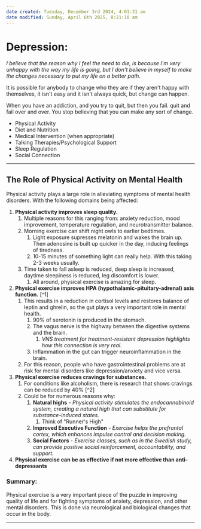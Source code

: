 ```yaml
---
date created: Tuesday, December 3rd 2024, 4:01:31 am
date modified: Sunday, April 6th 2025, 8:21:10 am
---
```


# Depression:

*I believe that the reason why I feel the need to die, is because I'm very unhappy with the way my life is going, but I don't believe in myself to make the changes necessary to put my life on a better path.*

It is possible for anybody to change who they are if they aren't happy with themselves, it isn't easy and it isn't always quick, but change can happen.

When you have an addiction, and you try to quit, but then you fail. quit and fail over and over. You stop believing that you can make any sort of change.

- Physical Activity
- Diet and Nutrition
- Medical Intervention (when appropriate)
- Talking Therapies/Psychological Support
- Sleep Regulation
- Social Connection

***

## The Role of Physical Activity on Mental Health

Physical activity plays a large role in alleviating symptoms of mental health disorders. With the following domains being affected:

1. **Physical activity improves sleep quality.**
	1. Multiple reasons for this ranging from: anxiety reduction, mood improvement, temperature regulation, and neurotransmitter balance.
	2. Morning exercise can shift night owls to earlier bedtimes.
		1. Light exposure supresses melatonin and wakes the brain up. Then adenosine is built up quicker in the day, inducing feelings of tiredness.
		2. 10-15 minutes of something light can really help. With this taking 2-3 weeks usually.
	3. Time taken to fall asleep is reduced, deep sleep is increased, daytime sleepiness is reduced, leg discomfort is lower.
		1. All around, physical exercise is amazing for sleep.
2. **Physical exercise improves HPA (hypothalamic-pituitary-adrenal) axis function.** [^1]
	1. This results in a reduction in cortisol levels and restores balance of leptin and ghrelin, so the gut plays a very important role in mental health.
		1. 90% of serotonin is produced in the stomach.
		2. The vagus nerve is the highway between the digestive systems and the brain. 
			1. *VNS treatment for treatment-resistant depression highlights how this connection is very real.*
		3. Inflammation in the gut can trigger neuroinflammation in the brain.
	2. For this reason, people who have gastrointestinal problems are at risk for mental disorders like depression/anxiety and vice versa.
3. **Physical exercise reduces cravings for substances.**
	1. For conditions like alcoholism, there is research that shows cravings can be reduced by 40% [^2]
	2. Could be for numerous reasons why:
		1. **Natural highs** - *Physical activity stimulates the endocannabinoid system, creating a natural high that can substitute for substance-induced states.*
			1. Think of "Runner's High"
		2. **Improved Executive Function** - *Exercise helps the prefrontal cortex, which enhances impulse control and decision making.*
		3. **Social Factors** - *Exercise classes, such as in the Swedish study, can provide positive social reinforcement, accountability, and support.*
 4. **Physical exercise can be as effective if not more effective than anti-depressants**

[1]: https://pmc.ncbi.nlm.nih.gov/articles/PMC9902068/ "Role of Physical Activity on Mental Health and Well-Being: A Review"
[2]: https://pmc.ncbi.nlm.nih.gov/articles/PMC5813364/ "Physical activity as treatment for alcohol use disorders (FitForChange): study protocol for a randomized controlled trial"

### Summary:

Physical exercise is a very important piece of the puzzle in improving quality of life and for fighting symptoms of anxiety, depression, and other mental disorders. This is done via neurological and biological changes that occur in the body.

***
